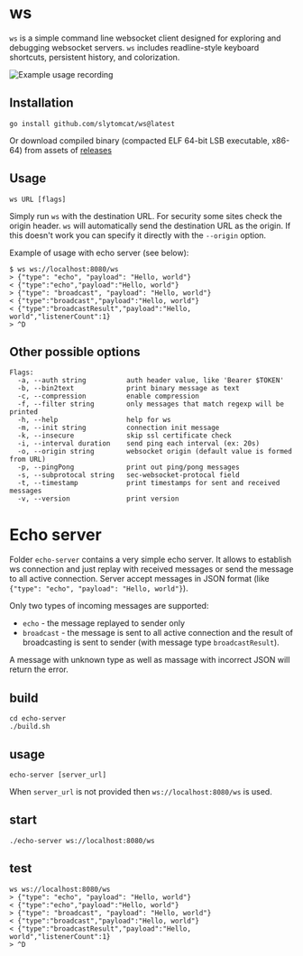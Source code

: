 # ws

`ws` is a simple command line websocket client designed for exploring and debugging websocket servers. `ws` includes readline-style keyboard shortcuts, persistent history, and colorization.

![Example usage recording](https://hashrocket-production.s3.amazonaws.com/uploads/blog/misc/ws/ws.gif)

## Installation

```
go install github.com/slytomcat/ws@latest
```

Or download compiled binary (compacted ELF 64-bit LSB executable, x86-64) from assets of [releases](https://github.com/slytomcat/ws/releases)

## Usage

```
ws URL [flags]
```

Simply run `ws` with the destination URL. For security some sites check the origin header. `ws` will automatically send the destination URL as the origin. If this doesn't work you can specify it directly with the `--origin` option.

Example of usage with echo server (see below):
```
$ ws ws://localhost:8080/ws
> {"type": "echo", "payload": "Hello, world"}
< {"type":"echo","payload":"Hello, world"}
> {"type": "broadcast", "payload": "Hello, world"}
< {"type":"broadcast","payload":"Hello, world"}
< {"type":"broadcastResult","payload":"Hello, world","listenerCount":1}
> ^D
```

## Other possible options

```
Flags:
  -a, --auth string          auth header value, like 'Bearer $TOKEN'
  -b, --bin2text             print binary message as text
  -c, --compression          enable compression
  -f, --filter string        only messages that match regexp will be printed
  -h, --help                 help for ws
  -m, --init string          connection init message
  -k, --insecure             skip ssl certificate check
  -i, --interval duration    send ping each interval (ex: 20s)
  -o, --origin string        websocket origin (default value is formed from URL)
  -p, --pingPong             print out ping/pong messages
  -s, --subprotocal string   sec-websocket-protocal field
  -t, --timestamp            print timestamps for sent and received messages
  -v, --version              print version  
```

# Echo server

Folder `echo-server` contains a very simple echo server. It allows to establish ws connection and just replay with received messages or send the message to all active connection. Server accept messages in JSON format (like `{"type": "echo", "payload": "Hello, world"}`). 

Only two types of incoming messages are supported:
  - `echo` - the message replayed to sender only
  - `broadcast` - the message is sent to all active connection and the result of broadcasting is sent to sender (with message type `broadcastResult`).

A message with unknown type as well as massage with incorrect JSON will return the error.

## build

```
cd echo-server
./build.sh
```

## usage
```
echo-server [server_url]
```
When `server_url` is not provided then `ws://localhost:8080/ws` is used.  

## start

```
./echo-server ws://localhost:8080/ws
```

## test

```
ws ws://localhost:8080/ws
> {"type": "echo", "payload": "Hello, world"}
< {"type":"echo","payload":"Hello, world"}
> {"type": "broadcast", "payload": "Hello, world"}
< {"type":"broadcast","payload":"Hello, world"}
< {"type":"broadcastResult","payload":"Hello, world","listenerCount":1}
> ^D
```